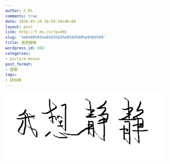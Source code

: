 ```yaml
---
author: F_Ms
comments: true
date: 2016-03-18 16:59:39+00:00
layout: post
link: http://f-ms.cn/?p=492
slug: '%e6%88%91%e6%83%b3%e9%9d%99%e9%9d%99'
title: 我想静静
wordpress_id: 492
categories:
- picture-mouse
post_format:
- 图像
tags:
- 鼠标画
---
```


![02](/img/post/wp/2016/03/02.png)
